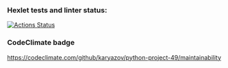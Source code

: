 ### Hexlet tests and linter status:
[![Actions Status](https://github.com/karyazov/python-project-49/workflows/hexlet-check/badge.svg)](https://github.com/karyazov/python-project-49/actions)

### CodeClimate badge
https://codeclimate.com/github/karyazov/python-project-49/maintainability